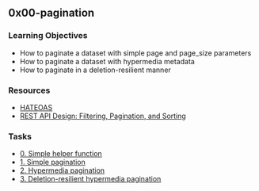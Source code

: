 ## 0x00-pagination

### Learning Objectives
* How to paginate a dataset with simple page and page_size parameters
* How to paginate a dataset with hypermedia metadata
* How to paginate in a deletion-resilient manner


### Resources
* [HATEOAS](https://en.wikipedia.org/wiki/HATEOAS)
* [REST API Design: Filtering, Pagination, and Sorting](https://www.moesif.com/blog/technical/api-design/REST-API-Design-Filtering-Sorting-and-Pagination/)


### Tasks
* [0. Simple helper function](./0-simple_helper_function.py)
* [1. Simple pagination](./1-simple_pagination.py)
* [2. Hypermedia pagination](./2-hypermedia_pagination.py)
* [3. Deletion-resilient hypermedia pagination](./3-hypermedia_del_pagination.py)